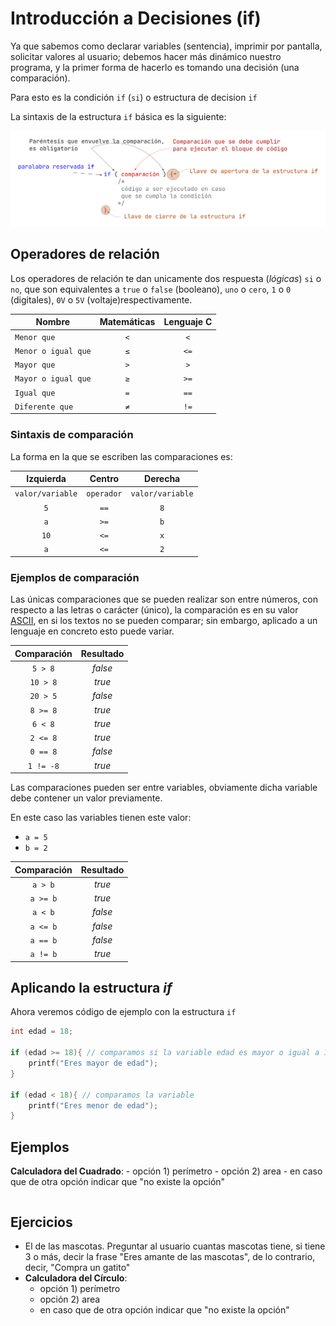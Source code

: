 # Introducción a Decisiones (if)

Ya que sabemos como declarar variables (sentencia), imprimir por pantalla, solicitar valores al usuario; debemos hacer más dinámico nuestro programa, y la primer forma de hacerlo es tomando una decisión (una comparación).

Para esto es la condición `if` (`si`) o estructura de decision `if`

La sintaxis de la estructura `if` básica es la siguiente:

![if básico](./assets/if_basico.png)

## Operadores de relación

Los operadores de relación te dan unicamente dos respuesta (*lógicas*) `si` o `no`, que son equivalentes a `true` o `false` (booleano), `uno` o `cero`, `1` o `0` (digitales), `0V` o `5V` (voltaje)respectivamente.

|Nombre|Matemáticas|Lenguaje C
|-|:-:|:-:|
|`Menor que`|`<`| `<`
|`Menor o igual que`|`≤`|`<=`
|`Mayor que`|`>`| `>`
|`Mayor o igual que`|`≥`| `>=`
|`Igual que`|`=`| `==`
|`Diferente que`|`≠`| `!=` 

### Sintaxis de comparación

La forma en la que se escriben las comparaciones es:

|Izquierda|Centro|Derecha|
|:-:|:-:|:-:|
|`valor/variable`|`operador`|`valor/variable`|
|`5`|`==`|`8`|
|`a`|`>=`|`b`|
|`10`|`<=`|`x`|
|`a`|`<=`|`2`|


### Ejemplos de comparación

Las únicas comparaciones que se pueden realizar son entre números, con respecto a las letras o carácter (único), la comparación es en su valor [ASCII](https://elcodigoascii.com.ar), en si los textos no se pueden comparar; sin embargo, aplicado a un lenguaje en concreto esto puede variar.

|Comparación | Resultado|
|:-:|:-:|
|`5 > 8`| *false*|
|`10 > 8`| *true*|
|`20 > 5`| *false*|
|`8 >= 8`| *true*|
|`6 < 8`| *true*|
|`2 <= 8`| *true*|
|`0 == 8`| *false*|
|`1 != -8`| *true*|

Las comparaciones pueden ser entre variables, obviamente dicha variable debe contener un valor previamente.

En  este caso las variables tienen este valor:

- `a = 5` 
- `b = 2` 

|Comparación | Resultado|
|:-:|:-:|
|`a > b`| *true*|
|`a >= b`| *true*|
|`a < b`| *false*|
|`a <= b`| *false*|
|`a == b`| *false*|
|`a != b`| *true*|

## Aplicando la estructura *if*

Ahora veremos código de ejemplo con la estructura `if`

```c
int edad = 18;

if (edad >= 18){ // comparamos si la variable edad es mayor o igual a 18, en caso que sea verdadero se mostrara el texto
    printf("Eres mayor de edad");
}

if (edad < 18){ // comparamos la variable
    printf("Eres menor de edad");
}

```

## Ejemplos 

**Calculadora del Cuadrado**:
    - opción 1) perímetro 
    - opción 2) area
    - en caso que de otra opción indicar que "no existe la opción"

```c

```

## Ejercicios

- El de las mascotas. Preguntar al usuario cuantas mascotas tiene, si tiene 3 o más, decir la frase "Eres amante de las mascotas", de lo contrario, decir, "Compra un gatito"
- **Calculadora del Círculo**:
    - opción 1) perímetro 
    - opción 2) area
    - en caso que de otra opción indicar que "no existe la opción"

